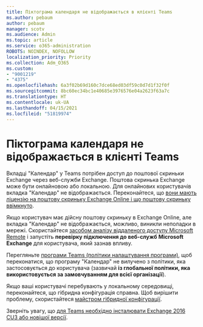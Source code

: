 ```yaml
---
title: Піктограма календаря не відображається в клієнті Teams
ms.author: pebaum
author: pebaum
manager: scotv
ms.audience: Admin
ms.topic: article
ms.service: o365-administration
ROBOTS: NOINDEX, NOFOLLOW
localization_priority: Priority
ms.collection: Adm_O365
ms.custom:
- "9001219"
- "4375"
ms.openlocfilehash: 6a3f02b69d160c7dce68ed03df59c0d7d1f32f0f
ms.sourcegitcommit: 8bc60ec34bc1e40685e3976576e04a2623f63a7c
ms.translationtype: HT
ms.contentlocale: uk-UA
ms.lasthandoff: 04/15/2021
ms.locfileid: "51819974"
---
```

# <a name="calendar-icon-not-showing-in-teams-client"></a>Піктограма календаря не відображається в клієнті Teams

Вкладці "Календар" у Teams потрібен доступ до поштової скриньки Exchange через веб-служби Exchange. Поштова скринька Exchange може бути онлайновою або локальною. Для онлайнових користувачів вкладка "Календар" не відображається. Переконайтеся, що [вони мають ліцензію на поштову скриньку Exchange Online і що поштову скриньку ввімкнуто](https://docs.microsoft.com/exchange/recipients-in-exchange-online/create-user-mailboxes).

Якщо користувач має дійсну поштову скриньку в Exchange Online, але вкладка "Календар" не відображається, можливо, виникли неполадки в мережі. Скористайтеся [засобом аналізу віддаленого доступу Microsoft Remote](https://testconnectivity.microsoft.com/) і запустіть **перевірку підключення до веб-служб Microsoft Exchange** для користувача, який зазнав впливу.

Перегляньте [програми Teams (політики налаштування програми)](https://admin.teams.microsoft.com/policies/app-setup), щоб переконатися, що програму "Календар" не вилучено з політики, яка застосовується до користувача (зазвичай **із глобальної політики, яка використовується за замовчуванням для всієї організації**).

Якщо ваші користувачі перебувають у локальному середовищі, переконайтеся, що гібридна конфігурація справна. Щоб вирішити проблему, скористайтеся [майстром гібридної конфігурації](https://docs.microsoft.com/exchange/hybrid-deployment/hybrid-agent).

Зверніть увагу, що [для Teams необхідно інсталювати Exchange 2016 CU3 або новішої версії](https://docs.microsoft.com/microsoftteams/exchange-teams-interact).
